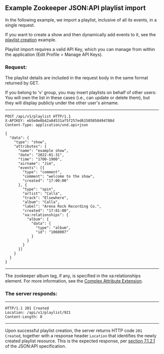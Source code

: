 ## Example Zookeeper JSON:API playlist import

In the following example, we import a playlist, inclusive of all its
events, in a single request.

If you want to create a show and then dynamically add events to it,
see the [playlist creation](PlaylistEvents.md) example.

Playlist import requires a valid API Key, which you can manage from
within the application (Edit Profile > Manage API Keys).

### Request:

The playlist details are included in the request body in the same
format returned by GET.

If you belong to 'v' group, you may insert playlists on behalf of
other users: You will own the list in these cases (i.e., can update or
delete them), but they will display publicly under the other user's
airname.

---
````
POST /api/v1/playlist HTTP/1.1
X-APIKEY: eb5e0e0b42a84531af5f257ed61505050494788d
Content-Type: application/vnd.api+json

{
  "data": {
    "type": "show",
    "attributes": {
      "name": "example show",
      "date": "2022-01-31",
      "time": "1700-1900",
      "airname": "Jim",
      "events": [{
        "type": "comment",
        "comment": "welcome to the show",
        "created": "17:00:00"
      }, {
        "type": "spin",
        "artist": "Calla",
        "track": "Elsewhere",
        "album": "Calla",
        "label": "Arena Rock Recording Co.",
        "created": "17:01:00",
        "xa:relationships": {
          "album": {
            "data": {
              "type": "album",
              "id": "1060007"
            }
          }
        }
      }]
    }
  }
}
````
---

The zookeeper album tag, if any, is specified in the xa:relationships
element.  For more information, see the [Complex Attribute
Extension](xa.md).

### The server responds:
---
````
HTTP/1.1 201 Created
Location: /api/v1/playlist/921
Content-Length: 0
````
---

Upon successful playlist creation, the server returns HTTP code `201
Created`, together with a response header `Location` that identifies
the newly created playlist resource.  This is the expected response,
per [section 7.1.2.1](https://jsonapi.org/format/#crud-creating-responses)
of the JSON:API specification.
